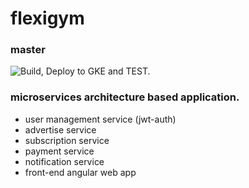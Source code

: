 # flexigym

### master 
![Build, Deploy to GKE and TEST.](https://github.com/zariwal/flexigym/workflows/Build,%20Deploy%20to%20GKE%20and%20TEST./badge.svg?branch=master)



### microservices architecture based application.
  * user management service (jwt-auth)
  * advertise service
  * subscription service
  * payment service
  * notification service
  * front-end angular web app



